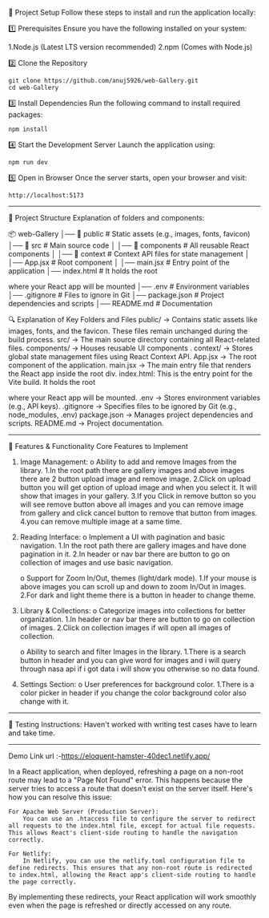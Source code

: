 🚀 Project Setup
Follow these steps to install and run the application locally:

1️⃣ Prerequisites
Ensure you have the following installed on your system:

   1.Node.js (Latest LTS version recommended)
   2.npm (Comes with Node.js)

2️⃣ Clone the Repository

    git clone https://github.com/anuj5926/web-Gallery.git
    cd web-Gallery

3️⃣ Install Dependencies
Run the following command to install required packages:

    npm install

4️⃣ Start the Development Server
Launch the application using:

    npm run dev

5️⃣ Open in Browser
Once the server starts, open your browser and visit:

    http://localhost:5173

--------------------------------------------------------------------------------------------------

🚀 Project Structure
Explanation of folders and components:

📦 web-Gallery
│── 📂 public            # Static assets (e.g., images, fonts, favicon)
│── 📂 src               # Main source code
│   │── 📂 components    # All reusable React components
│   │── 📂 context       # Context API files for state management
│   │── App.jsx          # Root component
│   │── main.jsx         # Entry point of the application
│── index.html           # It holds the root <div> where your React app will be mounted
│── .env                 # Environment variables
│── .gitignore           # Files to ignore in Git
│── package.json         # Project dependencies and scripts
│── README.md            # Documentation

🔍 Explanation of Key Folders and Files
    public/ → Contains static assets like images, fonts, and the favicon. These files remain unchanged during the build process.
    src/ → The main source directory containing all React-related files.
    components/ → Houses reusable UI components .
    context/ → Stores global state management files using React Context API.
    App.jsx → The root component of the application.
    main.jsx → The main entry file that renders the React app inside the root div.
    index.html: This is the entry point for the Vite build. It holds the root <div> where your React app will be mounted.
    .env → Stores environment variables (e.g., API keys).
    .gitignore → Specifies files to be ignored by Git (e.g., node_modules, .env)
    package.json → Manages project dependencies and scripts.
    README.md → Project documentation.

---------------------------------------------------------------------------------------------------

🚀 Features & Functionality
Core Features to Implement
1.	Image Management:
    o   Ability to add and remove Images from the library.
            1.In the root path there are gallery images and above images there are 2 button upload image and remove image.
            2.Click on upload button you will get option of upload image and when you select it. It will show that images in your gallery.
            3.If you Click in remove button so you will see remove button above all images and you can remove image from gallery and click cancel button to remove that button from images.
            4.you can remove multiple image at a same time.

2.	Reading Interface:
    o	Implement a UI with pagination and basic navigation.
            1.In the root path there are gallery images and have done pagination in it.
            2.In header or nav bar there are button to go on collection of images and use basic navigation.

    o	Support for Zoom In/Out, themes (light/dark mode).
            1.If your mouse is above images you can scroll up and down to zoom In/Out in images.
            2.For dark and light theme there is a button in header to change theme.

3.	Library & Collections:
    o	Categorize images into collections for better organization.
            1.In header or nav bar there are button to go on collection of images.
            2.Click on collection images if will open all images of collection.

    o	Ability to search and filter Images in the library.
            1.There is a search button in header and you can give word for images and i will query through nasa api if i got data i will show you otherwise so no data found.

4.	Settings Section:
    o	User preferences for background color.
            1.There is a color picker in header if you change the color background color also change with it.

-------------------------------------------------------------------------------------------------

🚀 Testing Instructions:
    Haven't worked with writing test cases have to learn and take time.


---------------------------------------------------------------------------------------------------

Demo Link url :-https://eloquent-hamster-40dec1.netlify.app/

In a React application, when deployed, refreshing a page on a non-root route may lead to a "Page Not Found" error. This happens because the server tries to access a route that doesn't exist on the server itself. Here's how you can resolve this issue:

    For Apache Web Server (Production Server):
        You can use an .htaccess file to configure the server to redirect all requests to the index.html file, except for actual file requests. This allows React's client-side routing to handle the navigation correctly.

    For Netlify:
        In Netlify, you can use the netlify.toml configuration file to define redirects. This ensures that any non-root route is redirected to index.html, allowing the React app's client-side routing to handle the page correctly.

By implementing these redirects, your React application will work smoothly even when the page is refreshed or directly accessed on any route.